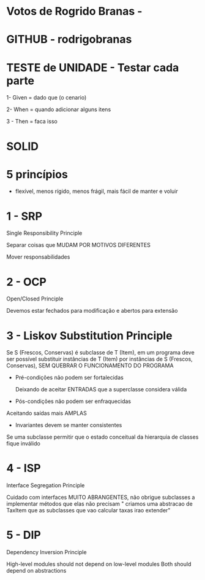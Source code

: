 # Votos de Rogrido Branas - 
# GITHUB - rodrigobranas

# TESTE  de UNIDADE - Testar cada parte

1- Given = dado que (o cenario)

2- When  = quando adicionar alguns itens 

3 - Then = faca isso 

# SOLID

# 5 princípios

- flexível, menos rígido, menos frágil, mais fácil de manter e voluir

# 1 - SRP

Single Responsibility Principle

Separar coisas que MUDAM POR MOTIVOS DIFERENTES

Mover responsabilidades

# 2 - OCP

Open/Closed Principle

Devemos estar fechados para modificação e abertos para extensão

# 3 - Liskov Substitution Principle

Se S (Frescos, Conservas) é subclasse de T (Item), em um programa deve ser possível substituir instâncias de T (Item) por instâncias de S (Frescos, Conservas), SEM QUEBRAR O FUNCIONAMENTO DO PROGRAMA

- Pré-condições não podem ser fortalecidas

    Deixando de aceitar ENTRADAS que a superclasse considera válida

- Pós-condições não podem ser enfraquecidas

Aceitando saídas mais AMPLAS

- Invariantes devem se manter consistentes

Se uma subclasse permitir que o estado conceitual da hierarquia de classes fique inválido

# 4 - ISP

Interface Segregation Principle

Cuidado com interfaces MUITO ABRANGENTES, não obrigue subclasses a implementar métodos que elas não precisam
" criamos uma abstracao de TaxItem que as subclasses que vao calcular taxas irao extender"

# 5 - DIP

Dependency Inversion Principle

High-level modules should not depend on low-level modules
Both should depend on abstractions



